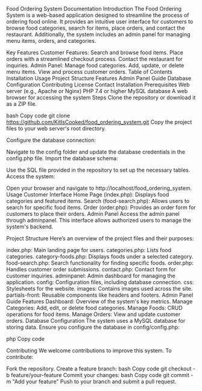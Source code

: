 Food Ordering System Documentation
Introduction
The Food Ordering System is a web-based application designed to streamline the process of ordering food online. It provides an intuitive user interface for customers to browse food categories, search for items, place orders, and contact the restaurant. Additionally, the system includes an admin panel for managing menu items, orders, and categories.

Key Features
Customer Features:
Search and browse food items.
Place orders with a streamlined checkout process.
Contact the restaurant for inquiries.
Admin Panel:
Manage food categories.
Add, update, or delete menu items.
View and process customer orders.
Table of Contents
Installation
Usage
Project Structure
Features
Admin Panel Guide
Database Configuration
Contributing
License
Contact
Installation
Prerequisites
Web server (e.g., Apache or Nginx)
PHP 7.4 or higher
MySQL database
A web browser for accessing the system
Steps
Clone the repository or download it as a ZIP file.

bash
Copy code
git clone https://github.com/KitIsCooked/food_ordering_system.git
Copy the project files to your web server's root directory.

Configure the database connection:

Navigate to the config folder and update the database credentials in the config.php file.
Import the database schema:

Use the SQL file provided in the repository to set up the necessary tables.
Access the system:

Open your browser and navigate to http://localhost/food_ordering_system.
Usage
Customer Interface
Home Page (index.php): Displays food categories and featured items.
Search (food-search.php): Allows users to search for specific food items.
Order (order.php): Provides an order form for customers to place their orders.
Admin Panel
Access the admin panel through adminpanel. This interface allows authorized users to manage the system's backend.

Project Structure
Here’s an overview of the project files and their purposes:

index.php: Main landing page for users.
categories.php: Lists food categories.
category-foods.php: Displays foods under a selected category.
food-search.php: Search functionality for finding specific foods.
order.php: Handles customer order submissions.
contact.php: Contact form for customer inquiries.
adminpanel: Admin dashboard for managing the application.
config: Configuration files, including database connection.
css: Stylesheets for the website.
images: Contains images used across the site.
partials-front: Reusable components like headers and footers.
Admin Panel Guide
Features
Dashboard: Overview of the system's key metrics.
Manage Categories: Add, edit, or delete food categories.
Manage Foods: CRUD operations for food items.
Manage Orders: View and update customer orders.
Database Configuration
The system uses a MySQL database for storing data. Ensure you configure the database in config/config.php:

php
Copy code
<?php
    $conn = mysqli_connect('localhost', 'username', 'password', 'database_name') or die(mysqli_error());
?>
Contributing
We welcome contributions to improve this system. To contribute:

Fork the repository.
Create a feature branch:
bash
Copy code
git checkout -b feature/your-feature
Commit your changes:
bash
Copy code
git commit -m "Add your feature"
Push to your branch and submit a pull request.
